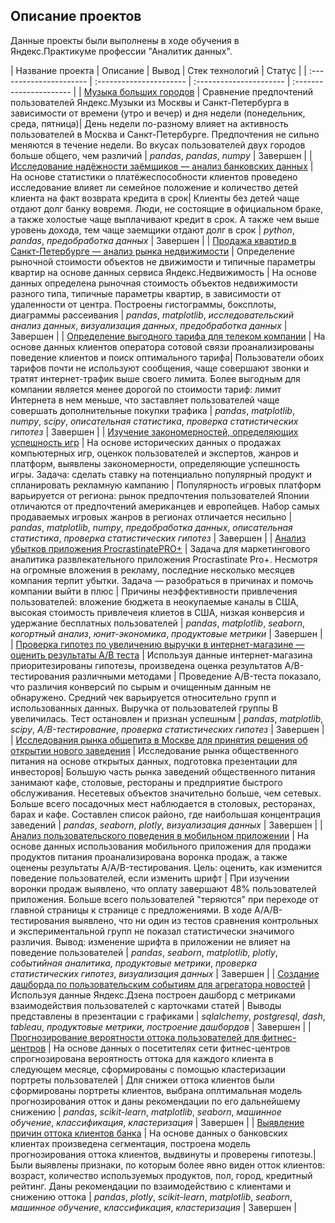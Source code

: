 ## Описание проектов 

Данные проекты были выполнены в ходе обучения в Яндекс.Практикуме профессии "Аналитик данных".

| Название проекта | Описание | Вывод | Стек технологий | Статус |
| :---------------------- | :---------------------- | :---------------------- | :---------------------- |
| [Музыка больших городов](big_cities_music) | Сравнение предпочтений пользователей Яндекс.Музыки из Москвы и Санкт-Петербурга в зависимости от времени (утро и вечер) и дня недели (понедельник, среда, пятница)| День недели по-разному влияет на активность пользователей в Москва и Санкт-Петербурге. Предпочтения не сильно меняются в течение недели. Во вкусах пользователей двух городов больше общего, чем различий | *pandas*, *pandas*, *numpy* | Завершен |
| [Исследование надёжности заёмщиков — анализ банковских данных](bank_scoring) | На основе статистики о платёжеспособности клиентов проведено исследование влияет ли семейное положение и количество детей клиента на факт возврата кредита в срок| Клиенты без детей чаще отдают долг банку вовремя. Люди, не состоящие в официальном браке, а также холостые чаще выплачивают кредит в срок. А также чем выше уровень дохода, тем чаще заемщики отдают долг в срок | *python*, *pandas*, *предобработка данных* | Завершен |
| [Продажа квартир в Санкт-Петербурге — анализ рынка недвижимости](real_estate) | Определение рыночной стоимости объектов не движимости и типичные параметры квартир на основе данных сервиса Яндекс.Недвижимость | На основе данных определена рыночная стоимость объектов недвижимости разного типа, типичные параметры квартир, в зависимости от удаленности от центра. Построены гистограммы, боксплоты, диаграммы рассеивания | *pandas*, *matplotlib*, *исследовательский анализ данных*, *визуализация данных*, *предобработка данных* | Завершен |
| [Определение выгодного тарифа для телеком компании](mobile_tarrifs) | На основе данных клиентов оператора сотовой связи проанализированы поведение клиентов и поиск оптимального тарифа| Пользователи обоих тарифов почти не используют сообщения, чаще совершают звонки и тратят интернет-трафик выше своего лимита. Более выгодным для компании является менее дорогой по стоимости тариф: лимит Интернета в нем меньше, что заставляет пользователей чаще совершать дополнительные покупки трафика | *pandas*, *matplotlib*, *numpy*, *scipy*, *описательная статистика*, *проверка статистических гипотез* | Завершен |
| [Изучение закономерностей, определяющих успешность игр](games) | На основе исторических данных о продажах компьютерных игр, оценкок пользователей и экспертов, жанров и платформ, выявлены закономерности, определяющие успешность игры. Задача: сделать ставку на потенциально популярный продукт и спланировать рекламную кампанию | Популярность игровых платформ варьируется от региона: рынок предпочтения пользователей Японии отличаются от предпочтений американцев и европейцев. Набор самых продаваемых игровых жанров в регионах отличается несильно | *pandas*, *matplotlib*, *numpy*, *предобработка данных*, *описательная статистика*, *проверка статистических гипотез* | Завершен |
| [Анализ убытков приложения ProcrastinatePRO+](marketing_payback) | Задача для маркетингового аналитика развлекательного приложения Procrastinate Pro+. Несмотря на огромные вложения в рекламу, последние несколько месяцев компания терпит убытки. Задача — разобраться в причинах и помочь компании выйти в плюс | Причины неэффективности привлечения пользователей: вложение бюджета в неокупаемые каналы в США, высокая стоимость привлечеия клиетов в США, низкая конверсия и удержание бесплатных пользователей | *pandas*, *matplotlib*, *seaborn*, *когортный анализ*, *юнит-экономика*, *продуктовые метрики* | Завершен |
| [Проверка гипотез по увеличению выручки в интернет-магазине — оценить результаты A/B теста](ab_testing) | Используя данные интернет-магазина приоритезированы гипотезы, произведена оценка результатов A/B-тестирования различными методами | Проведение A/B-теста показало, что различия конверсий по сырым и очищенным данным не обнаружено. Средний чек варьируется относительно групп и использованных данных. Выручка от пользователей группы B увеличилась. Тест остановлен и признан успешным | *pandas*, *matplotlib*, *scipy*, *A/B-тестирование*, *проверка статистических гипотез* | Завершен |
| [Исследования рынка общепита в Москве для принятия решения об открытии нового заведения](restaurants) | Исследование рынка общественного питания на основе открытых данных, подготовка презентации для инвесторов| Большую часть рынка заведений общественного питания занимают кафе, столовые, рестораны и предприятие быстрого обслуживания. Несетевых объектов значительно больше, чем сетевых. Больше всего посадочных мест наблюдается в столовых, ресторанах, барах и кафе. Составлен список районо, где наибольшая концентрация заведений | *pandas*, *seaborn*, *plotly*, *визуализация данных* | Завершен |
| [Анализ пользовательского поведения в мобильном приложении](mobile_app) | На основе данных использования мобильного приложения для продажи продуктов питания проанализирована воронка продаж, а также оценены результаты A/A/B-тестирования. Цель: оценить, как изменится поведение пользователей, если изменить шрифт | При изучении воронки продаж выявлено, что оплату завершают 48% пользователей приложения. Больше всего пользователей "теряются" при переходе от главной страницы к странице с предложениями. В ходе A/A/B-тестирования выявлено, что ни один из тестов сравнения контрольных и экспериментальной групп не показал статистически значимого различия. Вывод: изменение шрифта в приложении не влияет на поведение пользователей | *pandas*, *seaborn*, *matplotlib*, *plotly*, *событийная аналитика*, *продуктовые метрики*, *проверка статистических гипотез*, *визуализация данных* | Завершен |
| [Создание дашборда по пользовательским событиям для агрегатора новостей](dashboard) | Используя данные Яндекс.Дзена построен дашборд с метриками взаимодействия пользователей с карточками статей | Выводы представлены в презентации с графиками | *sqlalchemy*, *postgresql*, *dash*, *tableau*, *продуктовые метрики*, *построение дашбордов* | Завершен |
| [Прогнозирование вероятности оттока пользователей для фитнес-центров](fitness_center) | На основе данных о посетителях сети фитнес-центров спрогнозирована вероятность оттока для каждого клиента в следующем месяце, сформированы с помощью кластеризации портреты пользователей | Для снижеи оттока клиентов были сформированы портреты клиентов, выбрана оплтимальная модель прогнозирования отток и даны рекомендации по его дальнейшему снижению | *pandas*, *scikit-learn*, *matplotlib*, *seaborn*, *машинное обучение*, *классификация*, *кластеризация* | Завершен |
| [Выявление причин оттока клиентов банка](bank_clients_segmentation) | На основе данных о банковских клиентах произведена сегментация, построена модель прогнозирования оттока клиентов, выдвинуты и проверены гипотезы.| Были выявлены признаки, по которым более явно виден отток клиентов: возраст, количество используемых продуктов, пол, город, кредитный рейтинг. Даны рекомендации по взаимодействию с клиентами и снижению оттока | *pandas*, *plotly*, *scikit-learn*, *matplotlib*, *seaborn*, *машинное обучение*, *классификация*, *кластеризация* | Завершен |



